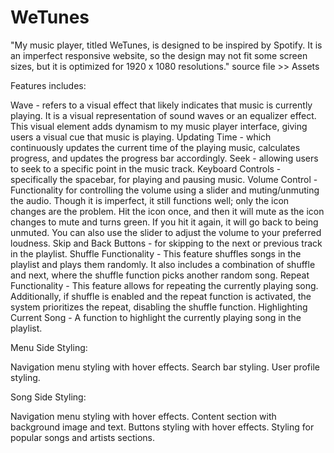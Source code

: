 # WeTunes
"My music player, titled WeTunes, is designed to be inspired by Spotify. It is an imperfect responsive website, so the design may not fit some screen sizes, but it is optimized for 1920 x 1080 resolutions."
source file >> Assets

Features includes:

Wave - refers to a visual effect that likely indicates that music is currently playing. It is a visual representation of sound waves or an equalizer effect. This visual element adds dynamism to my music player interface, giving users a visual cue that music is playing.
Updating Time - which continuously updates the current time of the playing music, calculates progress, and updates the progress bar accordingly.
Seek - allowing users to seek to a specific point in the music track.
Keyboard Controls - specifically the spacebar, for playing and pausing music.
Volume Control - Functionality for controlling the volume using a slider and muting/unmuting the audio. Though it is imperfect, it still functions well; only the icon changes are the problem. Hit the icon once, and then it will mute as the icon changes to mute and turns green. If you hit it again, it will go back to being unmuted. You can also use the slider to adjust the volume to your preferred loudness.
Skip and Back Buttons - for skipping to the next or previous track in the playlist.
Shuffle Functionality - This feature shuffles songs in the playlist and plays them randomly. It also includes a combination of shuffle and next, where the shuffle function picks another random song.
Repeat Functionality - This feature allows for repeating the currently playing song. Additionally, if shuffle is enabled and the repeat function is activated, the system prioritizes the repeat, disabling the shuffle function. 
Highlighting Current Song - A function to highlight the currently playing song in the playlist.

Menu Side Styling:

Navigation menu styling with hover effects.
Search bar styling.
User profile styling.

Song Side Styling:

Navigation menu styling with hover effects.
Content section with background image and text.
Buttons styling with hover effects.
Styling for popular songs and artists sections.

